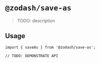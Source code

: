 # `@zodash/save-as`

> TODO: description

## Usage

```
import { saveAs } from '@zodash/save-as';

// TODO: DEMONSTRATE API
```
